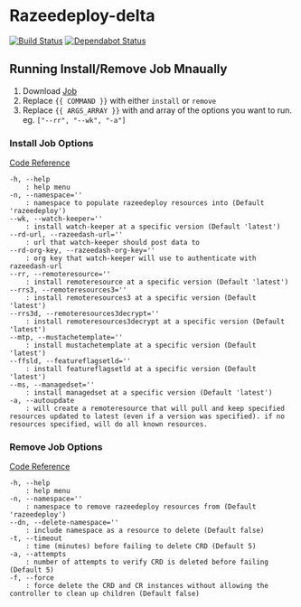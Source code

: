# Razeedeploy-delta

[![Build Status](https://travis-ci.com/razee-io/razeedeploy-delta.svg?branch=master)](https://travis-ci.com/razee-io/razeedeploy-delta)
[![Dependabot Status](https://api.dependabot.com/badges/status?host=github&repo=razee-io/razeedeploy-delta)](https://dependabot.com)

## Running Install/Remove Job Mnaually

1. Download [Job](https://github.com/razee-io/razeedeploy-delta/releases/latest/download/job.yaml)
1. Replace `{{ COMMAND }}` with either `install` or `remove`
1. Replace `{{ ARGS_ARRAY }}` with and array of the options you want to run. eg. `["--rr", "--wk", "-a"]`

### Install Job Options

[Code Reference](https://github.com/razee-io/razeedeploy-delta/blob/master/src/install.js#L35-L63)

```
-h, --help
    : help menu
-n, --namespace=''
    : namespace to populate razeedeploy resources into (Default 'razeedeploy')
--wk, --watch-keeper=''
    : install watch-keeper at a specific version (Default 'latest')
--rd-url, --razeedash-url=''
    : url that watch-keeper should post data to
--rd-org-key, --razeedash-org-key=''
    : org key that watch-keeper will use to authenticate with razeedash-url
--rr, --remoteresource=''
    : install remoteresource at a specific version (Default 'latest')
--rrs3, --remoteresources3=''
    : install remoteresources3 at a specific version (Default 'latest')
--rrs3d, --remoteresources3decrypt=''
    : install remoteresources3decrypt at a specific version (Default 'latest')
--mtp, --mustachetemplate=''
    : install mustachetemplate at a specific version (Default 'latest')
--ffsld, --featureflagsetld=''
    : install featureflagsetld at a specific version (Default 'latest')
--ms, --managedset=''
    : install managedset at a specific version (Default 'latest')
-a, --autoupdate
    : will create a remoteresource that will pull and keep specified resources updated to latest (even if a version was specified). if no resources specified, will do all known resources.
```

### Remove Job Options

[Code Reference](https://github.com/razee-io/razeedeploy-delta/blob/master/src/remove.js#L33-L49)

```
-h, --help
    : help menu
-n, --namespace=''
    : namespace to remove razeedeploy resources from (Default 'razeedeploy')
--dn, --delete-namespace=''
    : include namespace as a resource to delete (Default false)
-t, --timeout
    : time (minutes) before failing to delete CRD (Default 5)
-a, --attempts
    : number of attempts to verify CRD is deleted before failing (Default 5)
-f, --force
    : force delete the CRD and CR instances without allowing the controller to clean up children (Default false)
```
